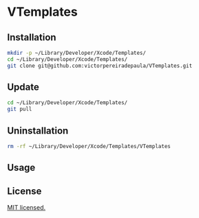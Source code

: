 # VTemplates

## Installation

```bash
mkdir -p ~/Library/Developer/Xcode/Templates/
cd ~/Library/Developer/Xcode/Templates/
git clone git@github.com:victorpereiradepaula/VTemplates.git
```

## Update

```bash
cd ~/Library/Developer/Xcode/Templates/
git pull
```

## Uninstallation

```bash
rm -rf ~/Library/Developer/Xcode/Templates/VTemplates
```

## Usage



## License

[MIT licensed.](LICENSE)
